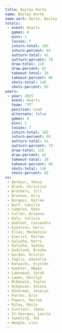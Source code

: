 ```yaml
---
title: Bailey Horte
name: Bailey Horte
name-sort: Horte, Bailey
totals:
 - event: Hearts
   games: 8
   wins: 1
   losses: 7
   inturn-total: 105
   inturn-percent: 84
   outturn-total: 41
   outturn-percent: 79
   draw-total: 118
   draw-percent: 82
   takeout-total: 28
   takeout-percent: 86
   shots-total: 146
   shots-percent: 83
years:
 - year: 2025
   event: Hearts
   team: "YT"
   position: Lead
   alternate: false
   games: 8
   wins: 1
   losses: 7
   inturn-total: 105
   inturn-percent: 84
   outturn-total: 41
   outturn-percent: 79
   draw-total: 118
   draw-percent: 82
   takeout-total: 28
   takeout-percent: 86
   shots-total: 146
   shots-percent: 83
vs:
 - Barbour, Shona
 - Black, Christina
 - Brothers, Jill
 - Brunton, Kira
 - Burgess, Karlee
 - Burt, Camille
 - Cameron, Kate
 - Cullen, Brianna
 - Daly, Calissa
 - deGroot, Cassandra
 - Einarson, Kerri
 - Elias, Mackenzie
 - Everist, Karlee
 - Galusha, Kerry
 - Galusha, Sydney
 - Godsland, Brooke
 - Gordon, Kristin
 - Inglis, Danielle
 - Karwacki, Krysten
 - Koehler, Megan
 - Lamswood, Sarah
 - Lawes, Kaitlyn
 - McDonald, Taylor
 - Njegovan, Selena
 - Peterman, Jocelyn
 - Porter, Erin
 - Powers, Marlee
 - Riley, Emily
 - Sinclair, Jamie
 - St-Georges, Laurie
 - Sweeting, Val
 - Weagle, Lisa
---
```

